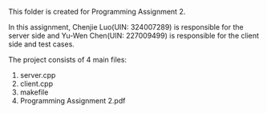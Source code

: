 This folder is created for Programming Assignment 2. 

In this assignment, Chenjie Luo(UIN: 324007289) is responsible for the server side and Yu-Wen Chen(UIN: 227009499) is responsible for the client side and test cases. 

The project consists of 4 main files: 

1. server.cpp
2. client.cpp
3. makefile
4. Programming Assignment 2.pdf
